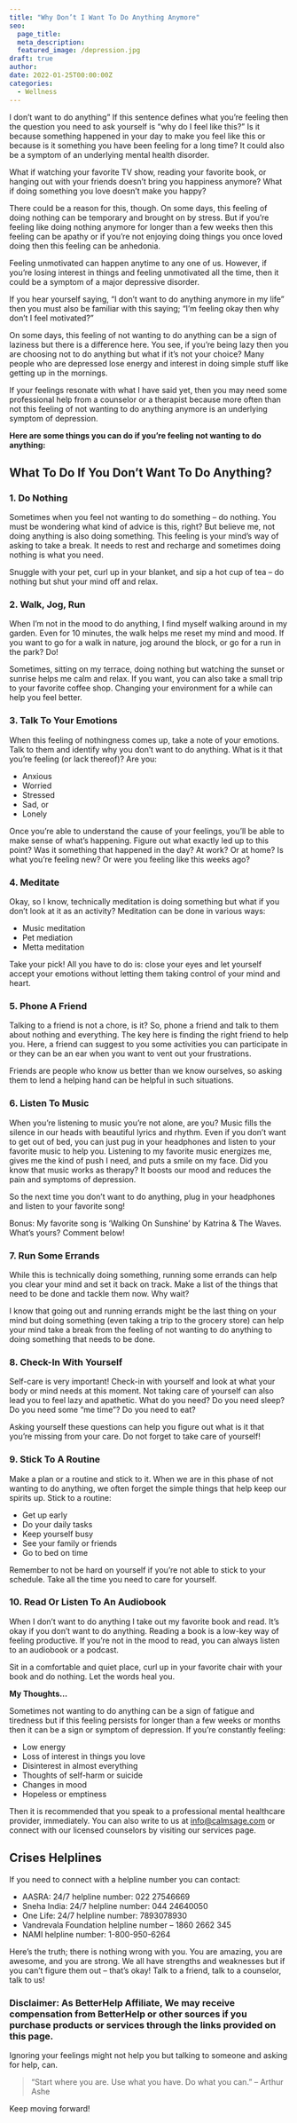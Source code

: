 ```yaml
---
title: "Why Don’t I Want To Do Anything Anymore"
seo:
  page_title:
  meta_description:
  featured_image: /depression.jpg
draft: true
author:
date: 2022-01-25T00:00:00Z
categories:
  - Wellness
---
```


I don’t want to do anything” If this sentence defines what you’re feeling then the question you need to ask yourself is “why do I feel like this?” Is it because something happened in your day to make you feel like this or because is it something you have been feeling for a long time? It could also be a symptom of an underlying mental health disorder.

What if watching your favorite TV show, reading your favorite book, or hanging out with your friends doesn’t bring you happiness anymore? What if doing something you love doesn’t make you happy?

There could be a reason for this, though. On some days, this feeling of doing nothing can be temporary and brought on by stress. But if you’re feeling like doing nothing anymore for longer than a few weeks then this feeling can be apathy or if you’re not enjoying doing things you once loved doing then this feeling can be anhedonia.

Feeling unmotivated can happen anytime to any one of us. However, if you’re losing interest in things and feeling unmotivated all the time, then it could be a symptom of a major depressive disorder.

If you hear yourself saying, “I don’t want to do anything anymore in my life” then you must also be familiar with this saying; “I’m feeling okay then why don’t I feel motivated?”

On some days, this feeling of not wanting to do anything can be a sign of laziness but there is a difference here. You see, if you’re being lazy then you are choosing not to do anything but what if it’s not your choice? Many people who are depressed lose energy and interest in doing simple stuff like getting up in the mornings.

If your feelings resonate with what I have said yet, then you may need some professional help from a counselor or a therapist because more often than not this feeling of not wanting to do anything anymore is an underlying symptom of depression.

**Here are some things you can do if you’re feeling not wanting to do anything:**

## What To Do If You Don’t Want To Do Anything?

### 1. Do Nothing

Sometimes when you feel not wanting to do something – do nothing. You must be wondering what kind of advice is this, right? But believe me, not doing anything is also doing something. This feeling is your mind’s way of asking to take a break. It needs to rest and recharge and sometimes doing nothing is what you need.

Snuggle with your pet, curl up in your blanket, and sip a hot cup of tea – do nothing but shut your mind off and relax.

### 2. Walk, Jog, Run

When I’m not in the mood to do anything, I find myself walking around in my garden. Even for 10 minutes, the walk helps me reset my mind and mood. If you want to go for a walk in nature, jog around the block, or go for a run in the park? Do!

Sometimes, sitting on my terrace, doing nothing but watching the sunset or sunrise helps me calm and relax. If you want, you can also take a small trip to your favorite coffee shop. Changing your environment for a while can help you feel better.

### 3. Talk To Your Emotions

When this feeling of nothingness comes up, take a note of your emotions. Talk to them and identify why you don’t want to do anything. What is it that you’re feeling (or lack thereof)? Are you:

- Anxious
- Worried
- Stressed
- Sad, or
- Lonely

Once you’re able to understand the cause of your feelings, you’ll be able to make sense of what’s happening. Figure out what exactly led up to this point? Was it something that happened in the day? At work? Or at home? Is what you’re feeling new? Or were you feeling like this weeks ago?

### 4. Meditate

Okay, so I know, technically meditation is doing something but what if you don’t look at it as an activity? Meditation can be done in various ways:

- Music meditation
- Pet mediation
- Metta meditation

Take your pick! All you have to do is: close your eyes and let yourself accept your emotions without letting them taking control of your mind and heart.

### 5. Phone A Friend

Talking to a friend is not a chore, is it? So, phone a friend and talk to them about nothing and everything. The key here is finding the right friend to help you. Here, a friend can suggest to you some activities you can participate in or they can be an ear when you want to vent out your frustrations.

Friends are people who know us better than we know ourselves, so asking them to lend a helping hand can be helpful in such situations.

### 6. Listen To Music

When you’re listening to music you’re not alone, are you? Music fills the silence in our heads with beautiful lyrics and rhythm. Even if you don’t want to get out of bed, you can just pug in your headphones and listen to your favorite music to help you. Listening to my favorite music energizes me, gives me the kind of push I need, and puts a smile on my face. Did you know that music works as therapy? It boosts our mood and reduces the pain and symptoms of depression.

So the next time you don’t want to do anything, plug in your headphones and listen to your favorite song!

Bonus: My favorite song is ‘Walking On Sunshine’ by Katrina & The Waves. What’s yours? Comment below!

### 7. Run Some Errands

While this is technically doing something, running some errands can help you clear your mind and set it back on track. Make a list of the things that need to be done and tackle them now. Why wait?

I know that going out and running errands might be the last thing on your mind but doing something (even taking a trip to the grocery store) can help your mind take a break from the feeling of not wanting to do anything to doing something that needs to be done.

### 8. Check-In With Yourself

Self-care is very important! Check-in with yourself and look at what your body or mind needs at this moment. Not taking care of yourself can also lead you to feel lazy and apathetic. What do you need? Do you need sleep? Do you need some “me time”? Do you need to eat?

Asking yourself these questions can help you figure out what is it that you’re missing from your care. Do not forget to take care of yourself!

### 9. Stick To A Routine

Make a plan or a routine and stick to it. When we are in this phase of not wanting to do anything, we often forget the simple things that help keep our spirits up. Stick to a routine:

- Get up early
- Do your daily tasks
- Keep yourself busy
- See your family or friends
- Go to bed on time

Remember to not be hard on yourself if you’re not able to stick to your schedule. Take all the time you need to care for yourself.

### 10. Read Or Listen To An Audiobook

When I don’t want to do anything I take out my favorite book and read. It’s okay if you don’t want to do anything. Reading a book is a low-key way of feeling productive. If you’re not in the mood to read, you can always listen to an audiobook or a podcast.

Sit in a comfortable and quiet place, curl up in your favorite chair with your book and do nothing. Let the words heal you.

**My Thoughts…**

Sometimes not wanting to do anything can be a sign of fatigue and tiredness but if this feeling persists for longer than a few weeks or months then it can be a sign or symptom of depression. If you’re constantly feeling:

- Low energy
- Loss of interest in things you love
- Disinterest in almost everything
- Thoughts of self-harm or suicide
- Changes in mood
- Hopeless or emptiness

Then it is recommended that you speak to a professional mental healthcare provider, immediately. You can also write to us at info@calmsage.com or connect with our licensed counselors by visiting our services page.

## Crises Helplines

If you need to connect with a helpline number you can contact:

- AASRA: 24/7 helpline number: 022 27546669
- Sneha India: 24/7 helpline number: 044 24640050
- One Life: 24/7 helpline number: 7893078930
- Vandrevala Foundation helpline number – 1860 2662 345
- NAMI helpline number: 1-800-950-6264

Here’s the truth; there is nothing wrong with you. You are amazing, you are awesome, and you are strong. We all have strengths and weaknesses but if you can’t figure them out – that’s okay! Talk to a friend, talk to a counselor, talk to us!

### Disclaimer: As BetterHelp Affiliate, We may receive compensation from BetterHelp or other sources if you purchase products or services through the links provided on this page.

Ignoring your feelings might not help you but talking to someone and asking for help, can.

> “Start where you are. Use what you have. Do what you can.” – Arthur Ashe

Keep moving forward!
